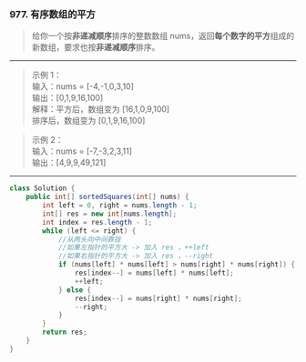 ### 977. 有序数组的平方

>给你一个按**非递减顺序**排序的整数数组 nums，返回**每个数字的平方**组成的新数组，要求也按**非递减顺序**排序。
***
>示例 1：   
>输入：nums = [-4,-1,0,3,10]   
>输出：[0,1,9,16,100]   
>解释：平方后，数组变为 [16,1,0,9,100]   
>排序后，数组变为 [0,1,9,16,100]   

>示例 2：   
>输入：nums = [-7,-3,2,3,11]   
>输出：[4,9,9,49,121]   
***
```java
class Solution {
    public int[] sortedSquares(int[] nums) {
        int left = 0, right = nums.length - 1;
        int[] res = new int[nums.length];
        int index = res.length - 1;
        while (left <= right) {
            //从两头向中间靠拢
            //如果左指针的平方大 -> 加入 res ，++left
            //如果右指针的平方大 -> 加入 res ，--right
            if (nums[left] * nums[left] > nums[right] * nums[right]) {
                res[index--] = nums[left] * nums[left];
                ++left;
            } else {
                res[index--] = nums[right] * nums[right];
                --right;
            }
        }
        return res;
    }
}
```
